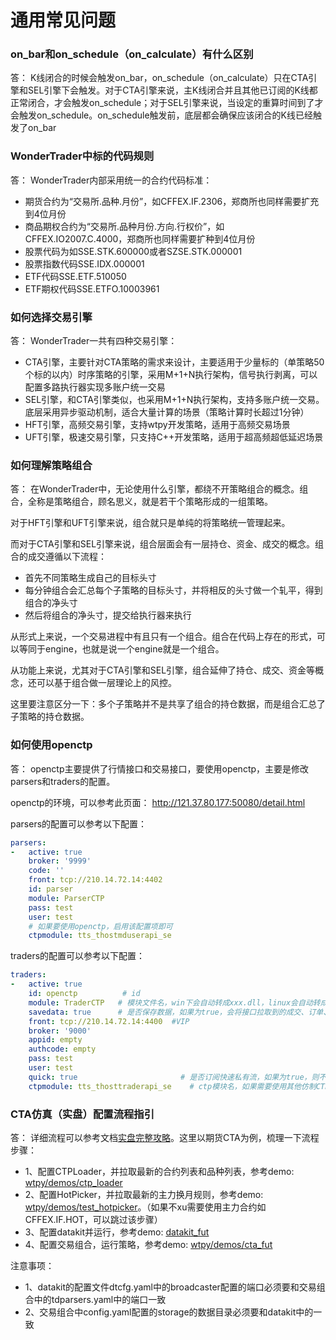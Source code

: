 # 通用常见问题


### on_bar和on_schedule（on_calculate）有什么区别
答：
K线闭合的时候会触发on_bar，on_schedule（on_calculate）只在CTA引擎和SEL引擎下会触发。对于CTA引擎来说，主K线闭合并且其他已订阅的K线都正常闭合，才会触发on_schedule；对于SEL引擎来说，当设定的重算时间到了才会触发on_schedule。on_schedule触发前，底层都会确保应该闭合的K线已经触发了on_bar

### WonderTrader中标的代码规则
答：
WonderTrader内部采用统一的合约代码标准：
* 期货合约为“交易所.品种.月份”，如CFFEX.IF.2306，郑商所也同样需要扩充到4位月份
* 商品期权合约为“交易所.品种月份.方向.行权价”，如CFFEX.IO2007.C.4000，郑商所也同样需要扩种到4位月份
* 股票代码为如SSE.STK.600000或者SZSE.STK.000001
* 股票指数代码SSE.IDX.000001
* ETF代码SSE.ETF.510050
* ETF期权代码SSE.ETFO.10003961

### 如何选择交易引擎
答：
WonderTrader一共有四种交易引擎：
* CTA引擎，主要针对CTA策略的需求来设计，主要适用于少量标的（单策略50个标的以内）时序策略的引擎，采用M+1+N执行架构，信号执行剥离，可以配置多路执行器实现多账户统一交易
* SEL引擎，和CTA引擎类似，也采用M+1+N执行架构，支持多账户统一交易。底层采用异步驱动机制，适合大量计算的场景（策略计算时长超过1分钟）
* HFT引擎，高频交易引擎，支持wtpy开发策略，适用于高频交易场景
* UFT引擎，极速交易引擎，只支持C++开发策略，适用于超高频超低延迟场景

### 如何理解策略组合
答：
在WonderTrader中，无论使用什么引擎，都绕不开策略组合的概念。组合，全称是策略组合，顾名思义，就是若干个策略形成的一组策略。

对于HFT引擎和UFT引擎来说，组合就只是单纯的将策略统一管理起来。

而对于CTA引擎和SEL引擎来说，组合层面会有一层持仓、资金、成交的概念。组合的成交遵循以下流程：
* 首先不同策略生成自己的目标头寸
* 每分钟组合会汇总每个子策略的目标头寸，并将相反的头寸做一个轧平，得到组合的净头寸
* 然后将组合的净头寸，提交给执行器来执行

从形式上来说，一个交易进程中有且只有一个组合。组合在代码上存在的形式，可以等同于engine，也就是说一个engine就是一个组合。

从功能上来说，尤其对于CTA引擎和SEL引擎，组合延伸了持仓、成交、资金等概念，还可以基于组合做一层理论上的风控。

这里要注意区分一下：多个子策略并不是共享了组合的持仓数据，而是组合汇总了子策略的持仓数据。


### 如何使用openctp
答：
openctp主要提供了行情接口和交易接口，要使用openctp，主要是修改parsers和traders的配置。

openctp的环境，可以参考此页面： <http://121.37.80.177:50080/detail.html>

parsers的配置可以参考以下配置：
```yaml
parsers:
-   active: true
    broker: '9999'
    code: ''
    front: tcp://210.14.72.14:4402
    id: parser
    module: ParserCTP
    pass: test
    user: test
    # 如果要使用openctp，启用该配置项即可
    ctpmodule: tts_thostmduserapi_se

```
traders的配置可以参考以下配置：
```yaml
traders:
-   active: true
    id: openctp          # id
    module: TraderCTP   # 模块文件名，win下会自动转成xxx.dll，linux会自动转成libxxx.so
    savedata: true      # 是否保存数据，如果为true，会将接口拉取到的成交、订单、资金和持仓都写到本地文件中
    front: tcp://210.14.72.14:4400  #VIP
    broker: '9000'
    appid: empty
    authcode: empty    
    pass: test
    user: test
    quick: true                       # 是否订阅快速私有流，如果为true，则不会接受上次之前的私有流，这个一定要为true！！！
    ctpmodule: tts_thosttraderapi_se    # ctp模块名，如果需要使用其他仿制CTP模块，使用该配置项直接将仿制的CTP模块传给TraderCTP即可
```

### CTA仿真（实盘）配置流程指引
答：
详细流程可以参考文档[实盘完整攻略](../usage/product)。这里以期货CTA为例，梳理一下流程步骤：
* 1、配置CTPLoader，并拉取最新的合约列表和品种列表，参考demo: [wtpy/demos/ctp_loader](https://gitee.com/wondertrader/wtpy/tree/master/demos/ctp_loader)
* 2、配置HotPicker，并拉取最新的主力换月规则，参考demo: [wtpy/demos/test_hotpicker](https://gitee.com/wondertrader/wtpy/tree/master/demos/test_hotpicker)。（如果不xu需要使用主力合约如CFFEX.IF.HOT，可以跳过该步骤）
* 3、配置datakit并运行，参考demo: [datakit_fut](https://gitee.com/wondertrader/wtpy/tree/master/demos/datakit_fut)
* 4、配置交易组合，运行策略，参考demo: [wtpy/demos/cta_fut](https://gitee.com/wondertrader/wtpy/tree/master/demos/cta_fut)

注意事项：
* 1、datakit的配置文件dtcfg.yaml中的broadcaster配置的端口必须要和交易组合中的tdparsers.yaml中的端口一致
* 2、交易组合中config.yaml配置的storage的数据目录必须要和datakit中的一致
